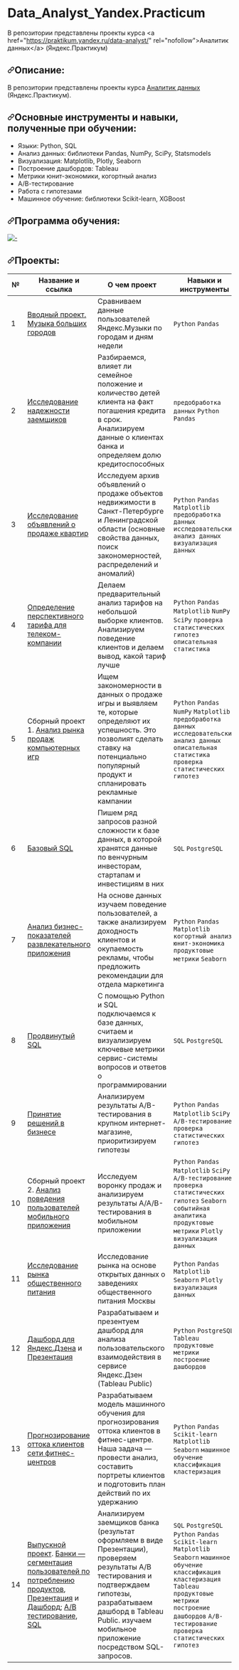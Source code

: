 # Data_Analyst_Yandex.Practicum
В репозитории представлены проекты курса &lt;a href="https://praktikum.yandex.ru/data-analyst/" rel="nofollow">Аналитик данных&lt;/a> (Яндекс.Практикум)


<h2 tabindex="-1" dir="auto"><a id="user-content-описание" class="anchor" aria-hidden="true" href="#описание"><svg class="octicon octicon-link" viewBox="0 0 16 16" version="1.1" width="16" height="16" aria-hidden="true"><path d="m7.775 3.275 1.25-1.25a3.5 3.5 0 1 1 4.95 4.95l-2.5 2.5a3.5 3.5 0 0 1-4.95 0 .751.751 0 0 1 .018-1.042.751.751 0 0 1 1.042-.018 1.998 1.998 0 0 0 2.83 0l2.5-2.5a2.002 2.002 0 0 0-2.83-2.83l-1.25 1.25a.751.751 0 0 1-1.042-.018.751.751 0 0 1-.018-1.042Zm-4.69 9.64a1.998 1.998 0 0 0 2.83 0l1.25-1.25a.751.751 0 0 1 1.042.018.751.751 0 0 1 .018 1.042l-1.25 1.25a3.5 3.5 0 1 1-4.95-4.95l2.5-2.5a3.5 3.5 0 0 1 4.95 0 .751.751 0 0 1-.018 1.042.751.751 0 0 1-1.042.018 1.998 1.998 0 0 0-2.83 0l-2.5 2.5a1.998 1.998 0 0 0 0 2.83Z"></path></svg></a>Описание:</h2>
<p dir="auto">В репозитории представлены проекты курса <a href="https://praktikum.yandex.ru/data-analyst/" rel="nofollow">Аналитик данных</a> (Яндекс.Практикум).</p>
<h2 tabindex="-1" dir="auto"><a id="user-content-основные-инструменты-и-навыки-полученные-при-обучении" class="anchor" aria-hidden="true" href="#основные-инструменты-и-навыки-полученные-при-обучении"><svg class="octicon octicon-link" viewBox="0 0 16 16" version="1.1" width="16" height="16" aria-hidden="true"><path d="m7.775 3.275 1.25-1.25a3.5 3.5 0 1 1 4.95 4.95l-2.5 2.5a3.5 3.5 0 0 1-4.95 0 .751.751 0 0 1 .018-1.042.751.751 0 0 1 1.042-.018 1.998 1.998 0 0 0 2.83 0l2.5-2.5a2.002 2.002 0 0 0-2.83-2.83l-1.25 1.25a.751.751 0 0 1-1.042-.018.751.751 0 0 1-.018-1.042Zm-4.69 9.64a1.998 1.998 0 0 0 2.83 0l1.25-1.25a.751.751 0 0 1 1.042.018.751.751 0 0 1 .018 1.042l-1.25 1.25a3.5 3.5 0 1 1-4.95-4.95l2.5-2.5a3.5 3.5 0 0 1 4.95 0 .751.751 0 0 1-.018 1.042.751.751 0 0 1-1.042.018 1.998 1.998 0 0 0-2.83 0l-2.5 2.5a1.998 1.998 0 0 0 0 2.83Z"></path></svg></a>Основные инструменты и навыки, полученные при обучении:</h2>
<ul dir="auto">
<li>Языки: Python, SQL</li>
<li>Анализ данных: библиотеки Pandas, NumPy, SciPy, Statsmodels</li>
<li>Визуализация: Matplotlib, Plotly, Seaborn</li>
<li>Построение дашбордов: Tableau</li>
<li>Метрики юнит-экономики, когортный анализ</li>
<li>А/В-тестирование</li>
<li>Работа с гипотезами</li>
<li>Машинное обучение: библиотеки Scikit-learn, XGBoost</li>
</ul>
<h2 tabindex="-1" dir="auto"><a id="user-content-программа-обучения" class="anchor" aria-hidden="true" href="#программа-обучения"><svg class="octicon octicon-link" viewBox="0 0 16 16" version="1.1" width="16" height="16" aria-hidden="true"><path d="m7.775 3.275 1.25-1.25a3.5 3.5 0 1 1 4.95 4.95l-2.5 2.5a3.5 3.5 0 0 1-4.95 0 .751.751 0 0 1 .018-1.042.751.751 0 0 1 1.042-.018 1.998 1.998 0 0 0 2.83 0l2.5-2.5a2.002 2.002 0 0 0-2.83-2.83l-1.25 1.25a.751.751 0 0 1-1.042-.018.751.751 0 0 1-.018-1.042Zm-4.69 9.64a1.998 1.998 0 0 0 2.83 0l1.25-1.25a.751.751 0 0 1 1.042.018.751.751 0 0 1 .018 1.042l-1.25 1.25a3.5 3.5 0 1 1-4.95-4.95l2.5-2.5a3.5 3.5 0 0 1 4.95 0 .751.751 0 0 1-.018 1.042.751.751 0 0 1-1.042.018 1.998 1.998 0 0 0-2.83 0l-2.5 2.5a1.998 1.998 0 0 0 0 2.83Z"></path></svg></a>Программа обучения:</h2>
<p dir="auto"><a target="_blank" rel="noopener noreferrer" href="https://github.com/ovalentinka/Data_analyst/blob/be6663a961ed1bd26a89ce2832cc5e280c711f56/diplom.PNG"><img src="https://github.com/ovalentinka/Data_analyst/raw/be6663a961ed1bd26a89ce2832cc5e280c711f56/diplom.PNG" alt="-" style="max-width: 100%;"></a></p>
<h2 tabindex="-1" dir="auto"><a id="user-content-проекты" class="anchor" aria-hidden="true" href="#проекты"><svg class="octicon octicon-link" viewBox="0 0 16 16" version="1.1" width="16" height="16" aria-hidden="true"><path d="m7.775 3.275 1.25-1.25a3.5 3.5 0 1 1 4.95 4.95l-2.5 2.5a3.5 3.5 0 0 1-4.95 0 .751.751 0 0 1 .018-1.042.751.751 0 0 1 1.042-.018 1.998 1.998 0 0 0 2.83 0l2.5-2.5a2.002 2.002 0 0 0-2.83-2.83l-1.25 1.25a.751.751 0 0 1-1.042-.018.751.751 0 0 1-.018-1.042Zm-4.69 9.64a1.998 1.998 0 0 0 2.83 0l1.25-1.25a.751.751 0 0 1 1.042.018.751.751 0 0 1 .018 1.042l-1.25 1.25a3.5 3.5 0 1 1-4.95-4.95l2.5-2.5a3.5 3.5 0 0 1 4.95 0 .751.751 0 0 1-.018 1.042.751.751 0 0 1-1.042.018 1.998 1.998 0 0 0-2.83 0l-2.5 2.5a1.998 1.998 0 0 0 0 2.83Z"></path></svg></a>Проекты:</h2>
<table>
<thead>
<tr>
<th>№</th>
<th>Название и ссылка</th>
<th>О чем проект</th>
<th>Навыки и инструменты</th>
</tr>
</thead>
<tbody>
<tr>
<td>1</td>
<td><a href="/ovalentinka/Data_analyst/blob/Ya.Praktikum/big_cities_music">Вводный проект. Музыка больших городов</a></td>
<td>Сравниваем данные пользователей Яндекс.Музыки по городам и дням недели</td>
<td><code>Python</code> <code>Pandas</code></td>
</tr>
<tr>
<td>2</td>
<td><a href="/ovalentinka/Data_analyst/blob/Ya.Praktikum/analysis_of_bank_data">Исследование надежности заемщиков</a></td>
<td>Разбираемся, влияет ли семейное положение и количество детей клиента на факт погашения кредита в срок. Анализируем данные о клиентах банка и определяем долю кредитоспособных</td>
<td><code>предобработка данных</code> <code>Python</code> <code>Pandas</code></td>
</tr>
<tr>
<td>3</td>
<td><a href="/ovalentinka/Data_analyst/blob/Ya.Praktikum/real_estate_market">Исследование объявлений о продаже квартир</a></td>
<td>Исследуем архив объявлений о продаже объектов недвижимости в Санкт-Петербурге и Ленинградской области (основные свойства данных, поиск закономерностей, распределений и аномалий)</td>
<td><code>Python</code> <code>Pandas</code> <code>Matplotlib</code> <code>предобработка данных</code> <code>исследовательский анализ данных</code> <code>визуализация данных</code></td>
</tr>
<tr>
<td>4</td>
<td><a href="/ovalentinka/Data_analyst/blob/Ya.Praktikum/cell_phone_plan">Определение перспективного тарифа для телеком-компании</a></td>
<td>Делаем предварительный анализ тарифов на небольшой выборке клиентов. Анализируем поведение клиентов и делаем вывод, какой тариф лучше</td>
<td><code>Python</code> <code>Pandas</code> <code>Matplotlib</code> <code>NumPy</code> <code>SciPy</code> <code>проверка статистических гипотез</code> <code>описательная статистика</code></td>
</tr>
<tr>
<td>5</td>
<td>Сборный проект 1. <a href="/ovalentinka/Data_analyst/blob/Ya.Praktikum/games">Анализ рынка продаж компьютерных игр</a></td>
<td>Ищем закономерности в данных о продаже игры и выявляем те, которые определяют их успешность. Это позволият сделать ставку на потенциально популярный продукт и спланировать рекламные кампании</td>
<td><code>Python</code> <code>Pandas</code> <code>NumPy</code> <code>Matplotlib</code> <code>предобработка данных</code> <code>исследовательский анализ данных</code> <code>описательная статистика</code> <code>проверка статистических гипотез</code></td>
</tr>
<tr>
<td>6</td>
<td><a href="/ovalentinka/Data_analyst/blob/Ya.Praktikum/sql">Базовый SQL</a></td>
<td>Пишем ряд запросов разной сложности к базе данных, в которой хранятся данные по венчурным инвесторам, стартапам и инвестициям в них</td>
<td><code>SQL</code> <code>PostgreSQL</code></td>
</tr>
<tr>
<td>7</td>
<td><a href="/ovalentinka/Data_analyst/blob/Ya.Praktikum/loss_analysis">Анализ бизнес-показателей развлекательного приложения</a></td>
<td>На основе данных изучаем поведение пользователей, а также анализируем доходность клиентов и окупаемость рекламы, чтобы предложить рекомендации для отдела маркетинга</td>
<td><code>Python</code> <code>Pandas</code> <code>Matplotlib</code> <code>когортный анализ</code> <code>юнит-экономика</code> <code>продуктовые метрики</code> <code>Seaborn</code></td>
</tr>
<tr>
<td>8</td>
<td><a href="/ovalentinka/Data_analyst/blob/Ya.Praktikum/sql_advanced">Продвинутый SQL</a></td>
<td>С помощью Python и SQL подключаемся к базе данных, считаем и визуализируем ключевые метрики сервис-системы вопросов и ответов о программировании</td>
<td><code>SQL</code> <code>PostgreSQL</code></td>
</tr>
<tr>
<td>9</td>
<td><a href="/ovalentinka/Data_analyst/blob/Ya.Praktikum/hypothesis_ab">Принятие решений в бизнесе</a></td>
<td>Анализируем результаты A/B-тестирования в крупном интернет-магазине, приоритизируем гипотезы</td>
<td><code>Python</code> <code>Pandas</code> <code>Matplotlib</code> <code>SciPy</code> <code>A/B-тестирование</code> <code>проверка статистических гипотез</code></td>
</tr>
<tr>
<td>10</td>
<td>Сборный проект 2. <a href="/ovalentinka/Data_analyst/blob/Ya.Praktikum/user_behavior">Анализ поведения пользователей мобильного приложения</a></td>
<td>Исследуем воронку продаж и анализируем результаты A/A/B-тестирования в мобильном приложении</td>
<td><code>Python</code> <code>Pandas</code> <code>Matplotlib</code> <code>SciPy</code> <code>A/B-тестирование</code> <code>проверка статистических гипотез</code> <code>Seaborn</code> <code>событийная аналитика</code> <code>продуктовые метрики</code> <code>Plotly</code> <code>визуализация данных</code></td>
</tr>
<tr>
<td>11</td>
<td><a href="/ovalentinka/Data_analyst/blob/Ya.Praktikum/catering_market">Исследование рынка общественного питания</a></td>
<td>Исследование рынка на основе открытых данных о заведениях общественного питания Москвы</td>
<td><code>Python</code> <code>Pandas</code> <code>Matplotlib</code> <code>Seaborn</code> <code>Plotly</code> <code>визуализация данных</code></td>
</tr>
<tr>
<td>12</td>
<td><a href="https://public.tableau.com/app/profile/oxana3540/viz/dashboard_YZen_ovk/Dashboard_YaZen" rel="nofollow">Дашборд для Яндекс.Дзена</a> и <a href="https://disk.yandex.ru/i/pr1-iJXmgZGNaA" rel="nofollow">Презентация</a></td>
<td>Разрабатываем и презентуем дашборд для анализа пользовательского взаимодействия в сервисе Яндекс.Дзен (Tableau Public)</td>
<td><code>Python</code> <code>PostgreSQL</code> <code>Tableau</code> <code>продуктовые метрики</code> <code>построение дашбордов</code></td>
</tr>
<tr>
<td>13</td>
<td><a href="/ovalentinka/Data_analyst/blob/Ya.Praktikum/gym_churn">Прогнозирование оттока клиентов сети фитнес-центров</a></td>
<td>Разрабатываем модель машинного обучения для прогнозирования оттока клиентов в фитнес-центре. Наша задача — провести анализ, составить портреты клиентов и подготовить план действий по их удержанию</td>
<td><code>Python</code> <code>Pandas</code> <code>Scikit-learn</code> <code>Matplotlib</code> <code>Seaborn</code> <code>машинное обучение</code> <code>классификация</code> <code>кластеризация</code></td>
</tr>
<tr>
<td>14</td>
<td><a href="/ovalentinka/Data_analyst/blob/Ya.Praktikum/graduation_project">Выпускной проект</a>. <a href="https://github.com/ovalentinka/Data_analyst/blob/c2e103c7f7d92711fbd40179cdc8134f6d8eccca/graduation_project/yandex_ex1_bank_karpova_new.ipynb">Банки — cегментация пользователей по потреблению продуктов</a>, <a href="https://github.com/ovalentinka/Data_analyst/blob/3bf2397fe88cd31b36c5b31d4de416e04f80fd63/graduation_project/yandex_ex1_bank_prez_ovkarpova.pdf">Презентация</a> и <a href="https://public.tableau.com/app/profile/oxana3540/viz/product_activity/Dashboard1" rel="nofollow">Дашборд</a>; <a href="https://github.com/ovalentinka/Data_analyst/blob/c2e103c7f7d92711fbd40179cdc8134f6d8eccca/graduation_project/yandex_ex2_ab_karpova_new.ipynb">А/B тестирование</a>, <a href="https://github.com/ovalentinka/Data_analyst/blob/3e4272acf1b22cbf9e49706375ad128ead6b89b8/graduation_project/yandex_ex3_SQL_karpova_new.ipynb">SQL</a></td>
<td>Анализируем заемщиков банка (результат оформляем в виде Презентации), проверяем результаты А/B тестирования и подтверждаем гипотезы, разрабатываем дашборд в Tableau Public. изучаем мобильное приложение посредством SQL-запросов.</td>
<td><code>SQL</code> <code>PostgreSQL</code> <code>Python</code> <code>Pandas</code> <code>Scikit-learn</code> <code>Matplotlib</code> <code>Seaborn</code> <code>машинное обучение</code> <code>классификация</code> <code>кластеризация</code> <code>Tableau</code> <code>продуктовые метрики</code> <code>построение дашбордов</code> <code>A/B-тестирование</code> <code>проверка статистических гипотез</code></td>
</tr>
</tbody>
</table>
</article>
          </div>
      </div>

  </readme-toc>


